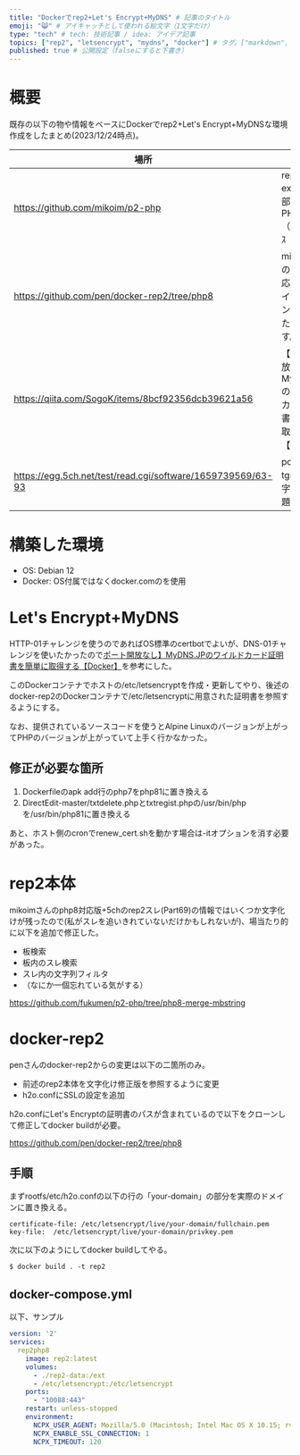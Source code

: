 ```yaml
---
title: "Dockerでrep2+Let's Encrypt+MyDNS" # 記事のタイトル
emoji: "😸" # アイキャッチとして使われる絵文字（1文字だけ）
type: "tech" # tech: 技術記事 / idea: アイデア記事
topics: ["rep2", "letsencrypt", "mydns", "docker"] # タグ。["markdown", "rust", "aws"]のように指定する
published: true # 公開設定（falseにすると下書き）
---
```


# 概要

既存の以下の物や情報をベースにDockerでrep2+Let's Encrypt+MyDNSな環境作成をしたまとめ(2023/12/24時点)。

|場所|内容|
|-|-|
|<https://github.com/mikoim/p2-php>|rep2 expack 全部入り for PHP 8.x by （´・ω・） ｽ|
|<https://github.com/pen/docker-rep2/tree/php8>|mikoimさんのphp8対応版をフライングでコンテナ化したものです。|
|<https://qiita.com/SogoK/items/8bcf92356dcb39621a56>|【ポート開放なし】MyDNS.JPのワイルドカード証明書を簡単に取得する【Docker】|
|<https://egg.5ch.net/test/read.cgi/software/1659739569/63-93>|postとtgrepの文字コード問題の修正|

# 構築した環境

* OS: Debian 12
* Docker: OS付属ではなくdocker.comのを使用

# Let's Encrypt+MyDNS

HTTP-01チャレンジを使うのであればOS標準のcertbotでよいが、DNS-01チャレンジを使いたかったので[ポート開放なし】MyDNS.JPのワイルドカード証明書を簡単に取得する【Docker】](https://qiita.com/SogoK/items/8bcf92356dcb39621a56)を参考にした。

このDockerコンテナでホストの/etc/letsencryptを作成・更新してやり、後述のdocker-rep2のDockerコンテナで/etc/letsencryptに用意された証明書を参照するようにする。

なお、提供されているソースコードを使うとAlpine Linuxのバージョンが上がってPHPのバージョンが上がっていて上手く行かなかった。

## 修正が必要な箇所

1. Dockerfileのapk add行のphp7をphp81に置き換える
1. DirectEdit-master/txtdelete.phpとtxtregist.phpの/usr/bin/phpを/usr/bin/php81に置き換える

あと、ホスト側のcronでrenew_cert.shを動かす場合は-itオプションを消す必要があった。

# rep2本体

mikoimさんのphp8対応版+5chのrep2スレ(Part69)の情報ではいくつか文字化けが残ったので(私がスレを追いきれていないだけかもしれないが)、場当たり的に以下を追加で修正した。

* 板検索
* 板内のスレ検索
* スレ内の文字列フィルタ
* （なにか一個忘れている気がする）

<https://github.com/fukumen/p2-php/tree/php8-merge-mbstring>

# docker-rep2

penさんのdocker-rep2からの変更は以下の二箇所のみ。

* 前述のrep2本体を文字化け修正版を参照するように変更
* h2o.confにSSLの設定を追加

h2o.confにLet's Encryptの証明書のパスが含まれているので以下をクローンして修正してdocker buildが必要。

<https://github.com/pen/docker-rep2/tree/php8>

## 手順

まずrootfs/etc/h2o.confの以下の行の「your-domain」の部分を実際のドメインに置き換える。

    certificate-file: /etc/letsencrypt/live/your-domain/fullchain.pem
    key-file:  /etc/letsencrypt/live/your-domain/privkey.pem

次に以下のようにしてdocker buildしてやる。

    $ docker build . -t rep2

## docker-compose.yml

以下、サンプル

```yaml
version: '2'
services:
  rep2php8
    image: rep2:latest
    volumes:
      - ./rep2-data:/ext
      - /etc/letsencrypt:/etc/letsencrypt
    ports:
      - "10088:443"
    restart: unless-stopped
    environment:
      NCPX_USER_AGENT: Mozilla/5.0 (Macintosh; Intel Mac OS X 10.15; rv:99.0) Gecko/20100101 Firefox/99.0
      NCPX_ENABLE_SSL_CONNECTION: 1
      NCPX_TIMEOUT: 120
```



